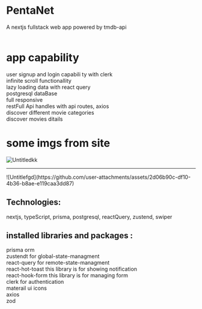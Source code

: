 # PentaNet

A nextjs fullstack web app powered by tmdb-api<br><br>

# app capability

user signup and login capabili
ty with clerk<br>
infinite scroll functionallity<br>
lazy loading data with react query<br>
postgresql dataBase<br>
full responsive<br>
restFull Api handles with api routes, axios<br>
discover different movie categories<br>
discover movies ditails<br>

# some imgs from site

![Untitledkk](https://github.com/user-attachments/assets/7b9494be-f3cd-48d6-8048-fe298f81af6a)
<hr>
![Untitlefgd](https://github.com/user-attachments/assets/2d06b90c-df10-4b36-b8ae-e119caa3dd87)


## Technologies:

nextjs, typeScript, prisma, postgresql, reactQuery, zustend, swiper

## installed libraries and packages :

prisma orm<br />
zustendt for global-state-managment<br />
react-query for remote-state-managment<br />
react-hot-toast this library is for showing notification<br />
react-hook-form this library is for managing form<br />
clerk for authentication<br>
materail ui icons<br />
axios<br>
zod<br>


